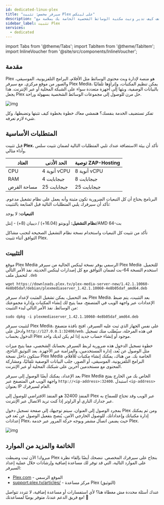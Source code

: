 ```yaml
---
id: dedicated-linux-plex
title: "سيرفر مخصص: تثبيت Plex على لينكس"
description: "اكتشف كيف تدير وتبث مكتبة الوسائط الشخصية الخاصة بك بسلاسة مع Plex للوصول السهل عبر الأجهزة → تعلّم المزيد الآن"
sidebar_label: تثبيت Plex
services:
  - dedicated
---
```


import Tabs from '@theme/Tabs';
import TabItem from '@theme/TabItem';
import InlineVoucher from '@site/src/components/InlineVoucher';

## مقدمة

Plex هو منصة لإدارة وبث محتوى الوسائط مثل الأفلام، البرامج التلفزيونية، الموسيقى، والصور من موقع مركزي. مع سيرفر Plex Media، يمكن تنظيم المكتبات، وإثراؤها تلقائيًا بالبيانات الوصفية، وبثها إلى أجهزة متعددة سواء على الشبكة المحلية أو عبر الإنترنت. هذا يجعل Plex حل مرن للوصول إلى مجموعات الوسائط الشخصية بسهولة وراحة.

![img](https://screensaver01.zap-hosting.com/index.php/s/68xdESEHimoY9Jp/preview)

تفكر تستضيف الخدمة بنفسك؟ هنمشي معاك خطوة بخطوة كيف تثبتها وتضبطها، وكل شيء لازم تعرفه.

<InlineVoucher />

## المتطلبات الأساسية

قبل تثبيت **Plex**، تأكد أن بيئة الاستضافة عندك تلبي المتطلبات التالية لضمان تثبيت سلس وأداء مثالي.

| العتاد      | الحد الأدنى  | توصية ZAP-Hosting          |
| ----------- | ------------ | -------------------------- |
| CPU         | 4 أنوية vCPU | 8 أنوية vCPU               |
| RAM         | 4 جيجابايت   | 8 جيجابايت                 |
| مساحة القرص | 25 جيجابايت  | 25 جيجابايت                |

البرنامج يحتاج أن كل التبعيات الضرورية تكون مثبتة وأنه يعمل على نظام تشغيل مدعوم. تأكد أن سيرفرك يلبي المتطلبات التالية قبل المتابعة بالتثبيت:

**التبعيات:** لا يوجد

**نظام التشغيل:** أوبونتو (16.04+) / ديبيان (8+) - إنتل/AMD 64-بت

تأكد من تثبيت كل التبعيات واستخدام نسخة نظام التشغيل الصحيحة لتجنب مشاكل التوافق أثناء تثبيت Plex.

## التثبيت

موقع Plex Media الرسمي يوفر نسخة لينكس الحالية من سيرفر Plex Media للتحميل. استخدم النسخة 64-بت لضمان التوافق مع كل إصدارات لينكس الحديثة. نفذ الأمر التالي لتحميل ملف `.deb`

```
wget https://downloads.plex.tv/plex-media-server-new/1.42.1.10060-4e8b05daf/debian/plexmediaserver_1.42.1.10060-4e8b05daf_amd64.deb
```

بعد التحميل، يمكن تشغيل المثبت لإعداد سيرفر Plex Media. بعد التثبيت، يتم ضبط الإعدادات عبر واجهة الويب في المتصفح، مما يتيح لك إنشاء المكتبات وإدارة مجموعتك من الوسائط. نفذ الأمر التالي لبدء التثبيت:

```
sudo dpkg -i plexmediaserver_1.42.1.10060-4e8b05daf_amd64.deb
```

لتثبيت سيرفر Plex Media، على نفس الجهاز الذي ثبت عليه السيرفر، افتح نافذة متصفح وادخل على `http://127.0.0.1:32400/web`. في هذه المرحلة، سيُطلب منك تسجيل الدخول بحساب Plex موجود أو إنشاء حساب جديد إذا لم يكن لديك واحد.

خطوة تسجيل الدخول هذه ضرورية لربط السيرفر بحسابك الشخصي، مما يتيح ميزات مثل الوصول عن بُعد، إدارة المستخدمين، والمزامنة عبر الأجهزة. بعد التوثيق الناجح، ستكون داخل نسخة Plex Media الخاصة بك. من هناك، يمكنك إنشاء مكتبات للأفلام، البرامج التلفزيونية، الموسيقى، أو الصور، جلب البيانات الوصفية تلقائيًا، ومشاركة المحتوى مع مستخدمين آخرين على شبكتك المحلية أو عبر الإنترنت.

بعد الإعداد، يمكنك أيضًا الوصول إلى سيرفر Plex Media الخاص بك من الخارج بفتح واجهة الويب في المتصفح عبر `http://<ip-address>:32400`. استبدل `<ip-address>` بعنوان IP العام لسيرفرك.

المنفذ 32400 هو المنفذ الافتراضي للوصول إلى Plex عبر الويب وقد تحتاج للسماح به عبر جدارك الناري أو الراوتر إذا كنت تريد الاتصال عبر الإنترنت.

بمجرد الوصول إلى العنوان، سيتم توجيهك إلى صفحة تسجيل دخول Plex ومن ثم يمكنك إدارة مكتباتك وإعداداتك. للوصول الخارجي الآمن، يُنصح بتفعيل الوصول عن بُعد في إعدادات Plex، حيث يضمن اتصال مشفر ويوجه حركة المرور عبر خدمة Plex.

![img](https://screensaver01.zap-hosting.com/index.php/s/jfQxZ6e4BGMfen5/preview)

## الخاتمة والمزيد من الموارد

مبروك! الآن ثبت وضبطت Plex بنجاح على سيرفرك المخصص. ننصحك أيضًا بإلقاء نظرة على الموارد التالية، التي قد توفر لك مساعدة إضافية وإرشادات خلال عملية إعداد السيرفر:

- [Plex.com](https://Plex.com/) - الموقع الرسمي
- [support.plex.tv/articles/](https://support.plex.tv/articles/) - مركز مساعدة Plex (التوثيق)

عندك أسئلة محددة مش مغطاة هنا؟ لأي استفسارات أو مساعدة إضافية، لا تتردد تتواصل مع فريق الدعم عندنا، متوفر يوميًا لمساعدتك! 🙂

<InlineVoucher />